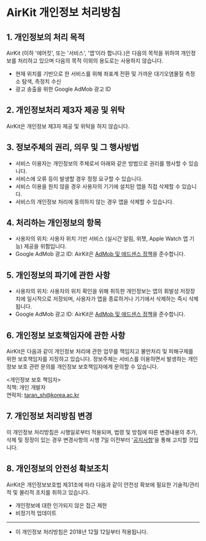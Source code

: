 # AirKit 개인정보 처리방침


## 1. 개인정보의 처리 목적
AirKit (이하 '에어킷', 또는 '서비스', '앱’이라 합니다.)은 다음의 목적을 위하여 개인정보를 처리하고 있으며 다음의 목적 이외의 용도로는 사용하지 않습니다.
- 현재 위치를 기반으로 한 서비스를 위해 좌표계 전환 및 가까운 대기오염물질 측정소 탐색, 측정치 수신
- 광고 송출을 위한 Google AdMob 광고 ID

## 2. 개인정보처리 제3자 제공 및 위탁
AirKit은 개인정보 제3자 제공 및 위탁을 하지 않습니다.

## 3. 정보주체의 권리, 의무 및 그 행사방법
- 서비스 이용자는 개인정보의 주체로서 아래와 같은 방법으로 권리를 행사할 수 있습니다.
- 서비스에 오류 등이 발생할 경우 정정 요구할 수 있습니다.
- 서비스 이용을 원치 않을 경우 사용자의 기기에 설치된 앱을 직접 삭제할 수 있습니다.
- 서비스의 개인정보 처리에 동의하지 않는 경우 앱을 삭제할 수 있습니다.

## 4. 처리하는 개인정보의 항목
- 사용자의 위치: 사용자 위치 기반 서비스 (실시간 알림, 위젯, Apple Watch 앱 기능) 제공을 위함입니다.
- Google AdMob 광고 ID: AirKit은 [AdMob 및 애드센스 정책](https://support.google.com/admob/answer/6128543?hl=ko)을 준수합니다.

## 5. 개인정보의 파기에 관한 사항
- 사용자의 위치: 사용자의 위치 확인을 위해 취득한 개인정보는 앱의 휘발성 저장장치에 일시적으로 저장되며, 사용자가 앱을 종료하거나 기기에서 삭제하는 즉시 삭제됩니다.
- Google AdMob 광고 ID: AirKit은 [AdMob 및 애드센스 정책](https://support.google.com/admob/answer/6128543?hl=ko)을 준수합니다.

## 6. 개인정보 보호책임자에 관한 사항
AirKit은 다음과 같이 개인정보 처리에 관한 업무를 책임지고 불만처리 및 피해구제를 위한 보호책임자를 지정하고 있습니다. 정보주체는 서비스를 이용하면서 발생하는 개인정보 보호 관련 문의를 개인정보 보호책임자에게 문의할 수 있습니다.

<개인정보 보호 책임자>  
직책: 개인 개발자  
연락처: taran_sh@korea.ac.kr

## 7. 개인정보 처리방침 변경
이 개인정보 처리방침은 시행일로부터 적용되며, 법령 및 방침에 따른 변경내용의 추가, 삭제 및 정정이 있는 경우 변경사항의 시행 7일 이전부터 '[공지사항](https://github.com/naturale0/AirKit-Support/blob/master/공지사항.md)’을 통해 고지할 것입니다.

## 8. 개인정보의 안전성 확보조치
AirKit은 개인정보보호법 제31조에 따라 다음과 같이 안전성 확보에 필요한 기술적/관리적 및 물리적 조치를 취하고 있습니다.
- 개인정보에 대한 인가되지 않은 접근 제한
- 비정기적 업데이트

---

- 이 개인정보 처리방침은 2018년 12월 12일부터 적용됩니다.
